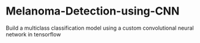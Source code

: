 # Melanoma-Detection-using-CNN
Build a multiclass classification model using a custom convolutional neural network in tensorflow
